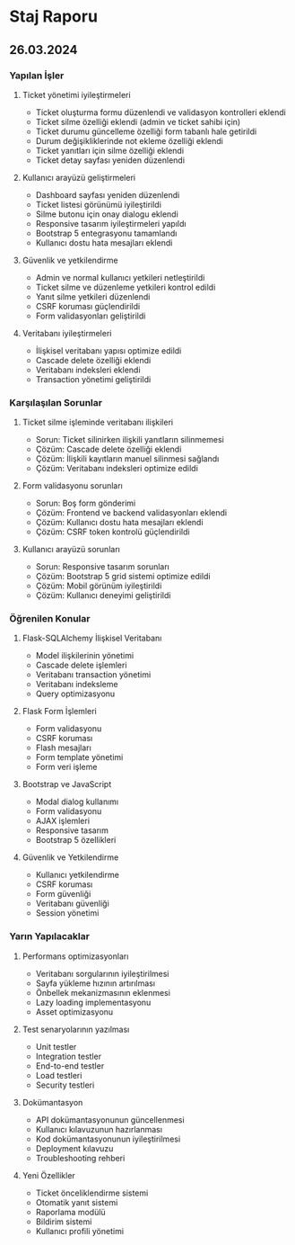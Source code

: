 # Staj Raporu

## 26.03.2024

### Yapılan İşler
1. Ticket yönetimi iyileştirmeleri
   - Ticket oluşturma formu düzenlendi ve validasyon kontrolleri eklendi
   - Ticket silme özelliği eklendi (admin ve ticket sahibi için)
   - Ticket durumu güncelleme özelliği form tabanlı hale getirildi
   - Durum değişikliklerinde not ekleme özelliği eklendi
   - Ticket yanıtları için silme özelliği eklendi
   - Ticket detay sayfası yeniden düzenlendi

2. Kullanıcı arayüzü geliştirmeleri
   - Dashboard sayfası yeniden düzenlendi
   - Ticket listesi görünümü iyileştirildi
   - Silme butonu için onay dialogu eklendi
   - Responsive tasarım iyileştirmeleri yapıldı
   - Bootstrap 5 entegrasyonu tamamlandı
   - Kullanıcı dostu hata mesajları eklendi

3. Güvenlik ve yetkilendirme
   - Admin ve normal kullanıcı yetkileri netleştirildi
   - Ticket silme ve düzenleme yetkileri kontrol edildi
   - Yanıt silme yetkileri düzenlendi
   - CSRF koruması güçlendirildi
   - Form validasyonları geliştirildi

4. Veritabanı iyileştirmeleri
   - İlişkisel veritabanı yapısı optimize edildi
   - Cascade delete özelliği eklendi
   - Veritabanı indeksleri eklendi
   - Transaction yönetimi geliştirildi

### Karşılaşılan Sorunlar
1. Ticket silme işleminde veritabanı ilişkileri
   - Sorun: Ticket silinirken ilişkili yanıtların silinmemesi
   - Çözüm: Cascade delete özelliği eklendi
   - Çözüm: İlişkili kayıtların manuel silinmesi sağlandı
   - Çözüm: Veritabanı indeksleri optimize edildi

2. Form validasyonu sorunları
   - Sorun: Boş form gönderimi
   - Çözüm: Frontend ve backend validasyonları eklendi
   - Çözüm: Kullanıcı dostu hata mesajları eklendi
   - Çözüm: CSRF token kontrolü güçlendirildi

3. Kullanıcı arayüzü sorunları
   - Sorun: Responsive tasarım sorunları
   - Çözüm: Bootstrap 5 grid sistemi optimize edildi
   - Çözüm: Mobil görünüm iyileştirildi
   - Çözüm: Kullanıcı deneyimi geliştirildi

### Öğrenilen Konular
1. Flask-SQLAlchemy İlişkisel Veritabanı
   - Model ilişkilerinin yönetimi
   - Cascade delete işlemleri
   - Veritabanı transaction yönetimi
   - Veritabanı indeksleme
   - Query optimizasyonu

2. Flask Form İşlemleri
   - Form validasyonu
   - CSRF koruması
   - Flash mesajları
   - Form template yönetimi
   - Form veri işleme

3. Bootstrap ve JavaScript
   - Modal dialog kullanımı
   - Form validasyonu
   - AJAX işlemleri
   - Responsive tasarım
   - Bootstrap 5 özellikleri

4. Güvenlik ve Yetkilendirme
   - Kullanıcı yetkilendirme
   - CSRF koruması
   - Form güvenliği
   - Veritabanı güvenliği
   - Session yönetimi

### Yarın Yapılacaklar
1. Performans optimizasyonları
   - Veritabanı sorgularının iyileştirilmesi
   - Sayfa yükleme hızının artırılması
   - Önbellek mekanizmasının eklenmesi
   - Lazy loading implementasyonu
   - Asset optimizasyonu

2. Test senaryolarının yazılması
   - Unit testler
   - Integration testler
   - End-to-end testler
   - Load testleri
   - Security testleri

3. Dokümantasyon
   - API dokümantasyonunun güncellenmesi
   - Kullanıcı kılavuzunun hazırlanması
   - Kod dokümantasyonunun iyileştirilmesi
   - Deployment kılavuzu
   - Troubleshooting rehberi

4. Yeni Özellikler
   - Ticket önceliklendirme sistemi
   - Otomatik yanıt sistemi
   - Raporlama modülü
   - Bildirim sistemi
   - Kullanıcı profili yönetimi 